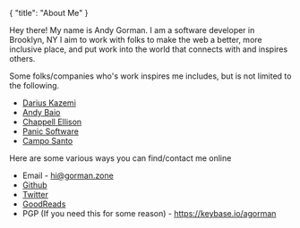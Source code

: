{
"title": "About Me"
}

Hey there! My name is Andy Gorman. I am a software developer in Brooklyn, NY
I aim to work with folks to make the web a better, more inclusive place, and put work into the world that connects with and inspires others.

Some folks/companies who's work inspires me includes, but is not limited to the following.

- [Darius Kazemi](http://www.tinysubversions.com)
- [Andy Baio](http://www.waxy.org)
- [Chappell Ellison](http://chappellellison.com/)
- [Panic Software](https://panic.com)
- [Campo Santo](https://www.camposanto.com/)

Here are some various ways you can find/contact me online

- Email - <hi@gorman.zone>
- [Github](https://github.com/gormanate)
- [Twitter](https://twitter.com/gormanate)
- [GoodReads](https://www.goodreads.com/user/show/12867714-andrew-gorman)
- PGP (If you need this for some reason) - <https://keybase.io/agorman>
